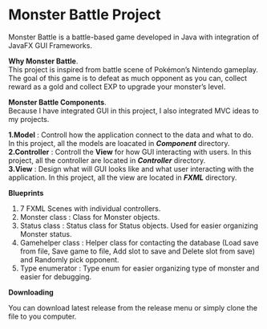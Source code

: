 
# Monster Battle Project
Monster Battle is a battle-based game developed in Java with integration of JavaFX GUI Frameworks.   

**Why Monster Battle**.   
This project is inspired from battle scene of Pokémon’s Nintendo gameplay. The goal of this game is to defeat as much opponent as you can, collect reward as a gold and collect EXP to upgrade your monster’s level.

**Monster Battle Components**.     
Because I have integrated GUI in this project, I also integrated MVC ideas to my projects.

**1.Model** : Controll how the application connect to the data and what to do. In this project, all the models are loacated in ***Component*** directory.  
**2.Controller** : Controll the **View** for how GUI interacting with users. In this project, all the controller are located in ***Controller*** directory.  
**3.View** : Design what will GUI looks like and what user interacting with the application. In this project, all the view are located in ***FXML*** directory.

**Blueprints**
1. 7 FXML Scenes with individual controllers.
2. Monster class : Class for Monster objects.
3. Status class : Status class for Status objects. Used for easier organizing Monster status.
4. Gamehelper class : Helper class for contacting the database (Load save from file, Save game to file, Add slot to save and Delete slot from save) and Randomly pick opponent.
5. Type enumerator : Type enum for easier organizing type of monster and easier for debugging.

**Downloading**

You can download latest release from the release menu or simply clone the file to you computer.